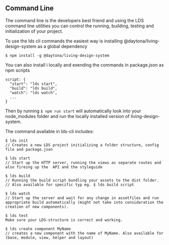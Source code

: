 ## Command Line
The command line is the developers best friend and using the LDS command line utilities you can control the running, building, testing and initialization of your project.

To use the lds cli commands the easiest way is installing @daytona/living-design-system as a global dependency

```
$ npm install -g @daytona/living-design-system
```

You can also install i locally and exending the commands in package.json as npm scripts
```
script: {
  "start": "lds start",
  "build": "lds build",
  "watch": "lds watch",
  ...
}

```
Then by running ```$ npm run start``` will automatically look into your node_modules folder and run the locally installed version of living-design-system.


The command available in lds-cli includes:
```
$ lds init
// Creates a new LDS project initializing a folder structure, config file and package.json

$ lds start       
// Start up the HTTP server, running the views as separate routes and also fireing up the  API and the styleguide

$ lds build
// Running the build script bundling your assets to the dist folder.
// Also available for specific typ eg. $ lds build script

$ lds watch
// Start up the server and wait for any change in assetfiles and run appropriate build automatically (might not take into considaration the creation of new components).

$ lds test
Make sure your LDS-structure is correct and working.

$ lds create component MyName
// creates a new component with the name of MyName. Also available for (base, module, view, helper and layout)
